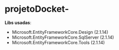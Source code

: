 # projetoDocket- 


**Libs usadas**:
- Microsoft.EntityFrameworkCore.Design (2.1.14)
- Microsoft.EntityFrameworkCore.SqlServer (2.1.14)
- Microsoft.EntityFrameworkCore.Tools (2.1.14)
